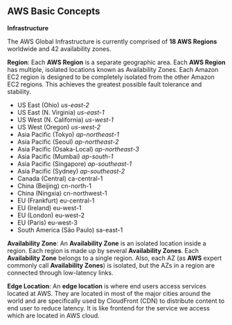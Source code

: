 AWS Basic Concepts
-
**Infrastructure**

The AWS Global Infrastructure is currently comprised of **18 AWS Regions** worldwide and 42 availability zones.

**Region**: 
Each **AWS Region** is a separate geographic area. Each **AWS Region** has multiple, isolated locations known as Availability Zones.
Each Amazon EC2 region is designed to be completely isolated from the other Amazon EC2 regions. This achieves the greatest possible fault tolerance and stability.

 - US East (Ohio) *us-east-2*
 - US East (N. Virginia) *us-east-1*
 - US West (N. California) *us-west-1*
 - US West (Oregon) *us-west-2*
 - Asia Pacific (Tokyo) *ap-northeast-1*
 - Asia Pacific (Seoul) *ap-northeast-2*
 - Asia Pacific (Osaka-Local) *ap-northeast-3*
 - Asia Pacific (Mumbai) *ap-south-1*
 - Asia Pacific (Singapore) *ap-southeast-1*
 - Asia Pacific (Sydney) *ap-southeast-2*
 - Canada (Central) ca-central-1
 - China (Beijing) cn-north-1
 - China (Ningxia) cn-northwest-1
 - EU (Frankfurt) eu-central-1
 - EU (Ireland) eu-west-1
 - EU (London) eu-west-2
 - EU (Paris) eu-west-3
 - South America (São Paulo) sa-east-1

**Availability Zone**:
An **Availability Zone** is an isolated location inside a region. Each region is made up by several **Availability Zones**. Each **Availability Zone** belongs to a single region. Also, each AZ (as **AWS** expert commonly call **Availability Zones**) is isolated, but the AZs in a region are connected through low-latency links.

**Edge Location**:
An **edge location** is where end users access services located at AWS. They are located in most of the major cities around the world and are specifically used by CloudFront (CDN) to distribute content to end user to reduce latency. It is like frontend for the service we access which are located in AWS cloud.
<!--stackedit_data:
eyJoaXN0b3J5IjpbMjEyOTA1ODEzLC0xNjA0NzAwODY3LDE1OT
gwMTY5MzksOTI2MzAyOTA2LDk2OTA4NTc5NiwtMTUwNDYyOTA1
LC0xNzcxMjI5NjQzXX0=
-->